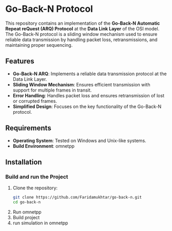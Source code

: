 
# Go-Back-N Protocol

This repository contains an implementation of the **Go-Back-N Automatic Repeat reQuest (ARQ) Protocol** at the **Data Link Layer** of the OSI model. 
The Go-Back-N protocol is a sliding window mechanism used to ensure reliable data transmission by handling packet loss, retransmissions, and maintaining proper sequencing.

## Features

- **Go-Back-N ARQ**: Implements a reliable data transmission protocol at the Data Link Layer.
- **Sliding Window Mechanism**: Ensures efficient transmission with support for multiple frames in transit.
- **Error Handling**: Handles packet loss and ensures retransmission of lost or corrupted frames.
- **Simplified Design**: Focuses on the key functionality of the Go-Back-N protocol.

## Requirements
- **Operating System**: Tested on Windows and Unix-like systems.
- **Build Environment**: omnetpp

## Installation

### Build and run the Project

1. Clone the repository:
   ```bash
   git clone https://github.com/Faridamukhtar/go-back-n.git
   cd go-back-n
   ```
2. Run omnetpp
3. Build project
4. run simulation in omnetpp
